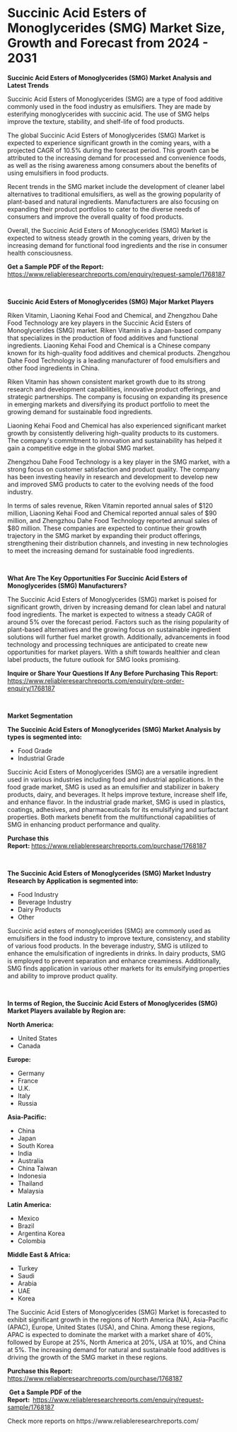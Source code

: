 <p><h1>Succinic Acid Esters of Monoglycerides (SMG) Market Size, Growth and Forecast from 2024 - 2031</h1></p><p><strong>Succinic Acid Esters of Monoglycerides (SMG) Market Analysis and Latest Trends</strong></p>
<p><p>Succinic Acid Esters of Monoglycerides (SMG) are a type of food additive commonly used in the food industry as emulsifiers. They are made by esterifying monoglycerides with succinic acid. The use of SMG helps improve the texture, stability, and shelf-life of food products.</p><p>The global Succinic Acid Esters of Monoglycerides (SMG) Market is expected to experience significant growth in the coming years, with a projected CAGR of 10.5% during the forecast period. This growth can be attributed to the increasing demand for processed and convenience foods, as well as the rising awareness among consumers about the benefits of using emulsifiers in food products.</p><p>Recent trends in the SMG market include the development of cleaner label alternatives to traditional emulsifiers, as well as the growing popularity of plant-based and natural ingredients. Manufacturers are also focusing on expanding their product portfolios to cater to the diverse needs of consumers and improve the overall quality of food products.</p><p>Overall, the Succinic Acid Esters of Monoglycerides (SMG) Market is expected to witness steady growth in the coming years, driven by the increasing demand for functional food ingredients and the rise in consumer health consciousness.</p></p>
<p><strong>Get a Sample PDF of the Report:&nbsp;</strong> <a href="https://www.reliableresearchreports.com/enquiry/request-sample/1768187">https://www.reliableresearchreports.com/enquiry/request-sample/1768187</a></p>
<p>&nbsp;</p>
<p><strong>Succinic Acid Esters of Monoglycerides (SMG) Major Market Players</strong></p>
<p><p>Riken Vitamin, Liaoning Kehai Food and Chemical, and Zhengzhou Dahe Food Technology are key players in the Succinic Acid Esters of Monoglycerides (SMG) market. Riken Vitamin is a Japan-based company that specializes in the production of food additives and functional ingredients. Liaoning Kehai Food and Chemical is a Chinese company known for its high-quality food additives and chemical products. Zhengzhou Dahe Food Technology is a leading manufacturer of food emulsifiers and other food ingredients in China.</p><p>Riken Vitamin has shown consistent market growth due to its strong research and development capabilities, innovative product offerings, and strategic partnerships. The company is focusing on expanding its presence in emerging markets and diversifying its product portfolio to meet the growing demand for sustainable food ingredients.</p><p>Liaoning Kehai Food and Chemical has also experienced significant market growth by consistently delivering high-quality products to its customers. The company's commitment to innovation and sustainability has helped it gain a competitive edge in the global SMG market.</p><p>Zhengzhou Dahe Food Technology is a key player in the SMG market, with a strong focus on customer satisfaction and product quality. The company has been investing heavily in research and development to develop new and improved SMG products to cater to the evolving needs of the food industry.</p><p>In terms of sales revenue, Riken Vitamin reported annual sales of $120 million, Liaoning Kehai Food and Chemical reported annual sales of $90 million, and Zhengzhou Dahe Food Technology reported annual sales of $80 million. These companies are expected to continue their growth trajectory in the SMG market by expanding their product offerings, strengthening their distribution channels, and investing in new technologies to meet the increasing demand for sustainable food ingredients.</p></p>
<p>&nbsp;</p>
<p><strong>What Are The Key Opportunities For Succinic Acid Esters of Monoglycerides (SMG) Manufacturers?</strong></p>
<p><p>The Succinic Acid Esters of Monoglycerides (SMG) market is poised for significant growth, driven by increasing demand for clean label and natural food ingredients. The market is expected to witness a steady CAGR of around 5% over the forecast period. Factors such as the rising popularity of plant-based alternatives and the growing focus on sustainable ingredient solutions will further fuel market growth. Additionally, advancements in food technology and processing techniques are anticipated to create new opportunities for market players. With a shift towards healthier and clean label products, the future outlook for SMG looks promising.</p></p>
<p><strong>Inquire or Share Your Questions If Any Before Purchasing This Report:</strong> <a href="https://www.reliableresearchreports.com/enquiry/pre-order-enquiry/1768187">https://www.reliableresearchreports.com/enquiry/pre-order-enquiry/1768187</a></p>
<p>&nbsp;</p>
<p><strong>Market Segmentation</strong></p>
<p><strong>The Succinic Acid Esters of Monoglycerides (SMG) Market Analysis by types is segmented into:</strong></p>
<p><ul><li>Food Grade</li><li>Industrial Grade</li></ul></p>
<p><p>Succinic Acid Esters of Monoglycerides (SMG) are a versatile ingredient used in various industries including food and industrial applications. In the food grade market, SMG is used as an emulsifier and stabilizer in bakery products, dairy, and beverages. It helps improve texture, increase shelf life, and enhance flavor. In the industrial grade market, SMG is used in plastics, coatings, adhesives, and pharmaceuticals for its emulsifying and surfactant properties. Both markets benefit from the multifunctional capabilities of SMG in enhancing product performance and quality.</p></p>
<p><strong>Purchase this Report:&nbsp;</strong><a href="https://www.reliableresearchreports.com/purchase/1768187">https://www.reliableresearchreports.com/purchase/1768187</a></p>
<p>&nbsp;</p>
<p><strong>The Succinic Acid Esters of Monoglycerides (SMG) Market Industry Research by Application is segmented into:</strong></p>
<p><ul><li>Food Industry</li><li>Beverage Industry</li><li>Dairy Products</li><li>Other</li></ul></p>
<p><p>Succinic acid esters of monoglycerides (SMG) are commonly used as emulsifiers in the food industry to improve texture, consistency, and stability of various food products. In the beverage industry, SMG is utilized to enhance the emulsification of ingredients in drinks. In dairy products, SMG is employed to prevent separation and enhance creaminess. Additionally, SMG finds application in various other markets for its emulsifying properties and ability to improve product quality.</p></p>
<p>&nbsp;</p>
<p><strong>In terms of Region, the Succinic Acid Esters of Monoglycerides (SMG) Market Players available by Region are:</strong></p>
<p>
    <p> <strong> North America: </strong>
        <ul>
            <li>United States</li>
            <li>Canada</li>
        </ul>
        </p> 
    <p> <strong> Europe: </strong>
        <ul>
            <li>Germany</li>
            <li>France</li>
            <li>U.K.</li>
            <li>Italy</li>
            <li>Russia</li>
        </ul>
        </p> 
    <p> <strong> Asia-Pacific: </strong>
        <ul>
            <li>China</li>
            <li>Japan</li>
            <li>South Korea</li>
            <li>India</li>
            <li>Australia</li>
            <li>China Taiwan</li>
            <li>Indonesia</li>
            <li>Thailand</li>
            <li>Malaysia</li>
        </ul>
        </p> 
    <p> <strong> Latin America: </strong>
        <ul>
            <li>Mexico</li>
            <li>Brazil</li>
            <li>Argentina Korea</li>
            <li>Colombia</li>
        </ul>
        </p> 
    <p> <strong> Middle East & Africa: </strong>
        <ul>
            <li>Turkey</li>
            <li>Saudi</li>
            <li>Arabia</li>
            <li>UAE</li>
            <li>Korea</li>
        </ul>
    </p>
    </p>
<p><p>The Succinic Acid Esters of Monoglycerides (SMG) Market is forecasted to exhibit significant growth in the regions of North America (NA), Asia-Pacific (APAC), Europe, United States (USA), and China. Among these regions, APAC is expected to dominate the market with a market share of 40%, followed by Europe at 25%, North America at 20%, USA at 10%, and China at 5%. The increasing demand for natural and sustainable food additives is driving the growth of the SMG market in these regions.</p></p>
<p><strong>Purchase this Report: </strong><a href="https://www.reliableresearchreports.com/purchase/1768187">https://www.reliableresearchreports.com/purchase/1768187</a></p>
<p>&nbsp;<strong>Get a Sample PDF of the Report:&nbsp;&nbsp;</strong><a href="https://www.reliableresearchreports.com/enquiry/request-sample/1768187">https://www.reliableresearchreports.com/enquiry/request-sample/1768187</a></p>
<p><strong></strong></p>
<p>Check more reports on https://www.reliableresearchreports.com/</p>
